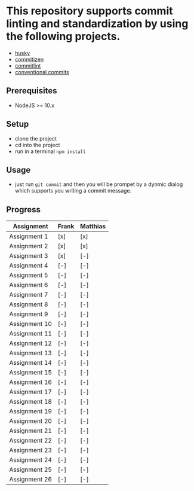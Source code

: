 # This repository supports commit linting and standardization by using the following projects.
* [husky](https://github.com/typicode/husky)
* [commitizen](https://github.com/commitizen/cz-cli)
* [commitlint](https://github.com/conventional-changelog/commitlint/#what-is-commitlint)
* [conventional commits](https://www.conventionalcommits.org/en/v1.0.0/)
## Prerequisites
* NodeJS >= 10.x
## Setup
* clone the project
* cd into the project
* run in a terminal `npm install`
## Usage
* just run `git commit` and then you will be prompet by a dynmic dialog which supports  you writing a commit message.
## Progress
| Assignment| Frank | Matthias |
| - | - | - |
| Assignment 1 | [x] | [x] |
| Assignment 2 | [x] | [x] |
| Assignment 3 | [x] | [-] |
| Assignment 4 | [-] | [-] |
| Assignment 5 | [-] | [-] |
| Assignment 6 | [-] | [-] |
| Assignment 7 | [-] | [-] |
| Assignment 8 | [-] | [-] |
| Assignment 9 | [-] | [-] |
| Assignment 10 | [-] | [-] |
| Assignment 11 | [-] | [-] |
| Assignment 12 | [-] | [-] |
| Assignment 13 | [-] | [-] |
| Assignment 14 | [-] | [-] |
| Assignment 15 | [-] | [-] |
| Assignment 16 | [-] | [-] |
| Assignment 17 | [-] | [-] |
| Assignment 18 | [-] | [-] |
| Assignment 19 | [-] | [-] |
| Assignment 20 | [-] | [-] |
| Assignment 21 | [-] | [-] |
| Assignment 22 | [-] | [-] |
| Assignment 23 | [-] | [-] |
| Assignment 24 | [-] | [-] |
| Assignment 25 | [-] | [-] |
| Assignment 26 | [-] | [-] |